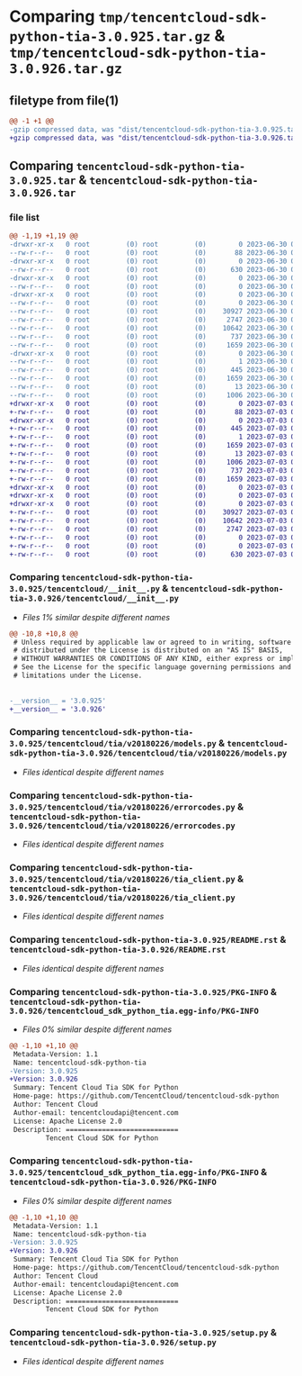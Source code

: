 # Comparing `tmp/tencentcloud-sdk-python-tia-3.0.925.tar.gz` & `tmp/tencentcloud-sdk-python-tia-3.0.926.tar.gz`

## filetype from file(1)

```diff
@@ -1 +1 @@
-gzip compressed data, was "dist/tencentcloud-sdk-python-tia-3.0.925.tar", last modified: Fri Jun 30 02:23:49 2023, max compression
+gzip compressed data, was "dist/tencentcloud-sdk-python-tia-3.0.926.tar", last modified: Mon Jul  3 00:36:07 2023, max compression
```

## Comparing `tencentcloud-sdk-python-tia-3.0.925.tar` & `tencentcloud-sdk-python-tia-3.0.926.tar`

### file list

```diff
@@ -1,19 +1,19 @@
-drwxr-xr-x   0 root         (0) root         (0)        0 2023-06-30 02:23:49.000000 tencentcloud-sdk-python-tia-3.0.925/
--rw-r--r--   0 root         (0) root         (0)       88 2023-06-30 02:23:49.000000 tencentcloud-sdk-python-tia-3.0.925/setup.cfg
-drwxr-xr-x   0 root         (0) root         (0)        0 2023-06-30 02:23:49.000000 tencentcloud-sdk-python-tia-3.0.925/tencentcloud/
--rw-r--r--   0 root         (0) root         (0)      630 2023-06-30 02:23:49.000000 tencentcloud-sdk-python-tia-3.0.925/tencentcloud/__init__.py
-drwxr-xr-x   0 root         (0) root         (0)        0 2023-06-30 02:23:49.000000 tencentcloud-sdk-python-tia-3.0.925/tencentcloud/tia/
--rw-r--r--   0 root         (0) root         (0)        0 2023-06-30 02:23:49.000000 tencentcloud-sdk-python-tia-3.0.925/tencentcloud/tia/__init__.py
-drwxr-xr-x   0 root         (0) root         (0)        0 2023-06-30 02:23:49.000000 tencentcloud-sdk-python-tia-3.0.925/tencentcloud/tia/v20180226/
--rw-r--r--   0 root         (0) root         (0)        0 2023-06-30 02:23:49.000000 tencentcloud-sdk-python-tia-3.0.925/tencentcloud/tia/v20180226/__init__.py
--rw-r--r--   0 root         (0) root         (0)    30927 2023-06-30 02:23:49.000000 tencentcloud-sdk-python-tia-3.0.925/tencentcloud/tia/v20180226/models.py
--rw-r--r--   0 root         (0) root         (0)     2747 2023-06-30 02:23:49.000000 tencentcloud-sdk-python-tia-3.0.925/tencentcloud/tia/v20180226/errorcodes.py
--rw-r--r--   0 root         (0) root         (0)    10642 2023-06-30 02:23:49.000000 tencentcloud-sdk-python-tia-3.0.925/tencentcloud/tia/v20180226/tia_client.py
--rw-r--r--   0 root         (0) root         (0)      737 2023-06-30 02:23:49.000000 tencentcloud-sdk-python-tia-3.0.925/README.rst
--rw-r--r--   0 root         (0) root         (0)     1659 2023-06-30 02:23:49.000000 tencentcloud-sdk-python-tia-3.0.925/PKG-INFO
-drwxr-xr-x   0 root         (0) root         (0)        0 2023-06-30 02:23:49.000000 tencentcloud-sdk-python-tia-3.0.925/tencentcloud_sdk_python_tia.egg-info/
--rw-r--r--   0 root         (0) root         (0)        1 2023-06-30 02:23:49.000000 tencentcloud-sdk-python-tia-3.0.925/tencentcloud_sdk_python_tia.egg-info/dependency_links.txt
--rw-r--r--   0 root         (0) root         (0)      445 2023-06-30 02:23:49.000000 tencentcloud-sdk-python-tia-3.0.925/tencentcloud_sdk_python_tia.egg-info/SOURCES.txt
--rw-r--r--   0 root         (0) root         (0)     1659 2023-06-30 02:23:49.000000 tencentcloud-sdk-python-tia-3.0.925/tencentcloud_sdk_python_tia.egg-info/PKG-INFO
--rw-r--r--   0 root         (0) root         (0)       13 2023-06-30 02:23:49.000000 tencentcloud-sdk-python-tia-3.0.925/tencentcloud_sdk_python_tia.egg-info/top_level.txt
--rw-r--r--   0 root         (0) root         (0)     1006 2023-06-30 02:23:49.000000 tencentcloud-sdk-python-tia-3.0.925/setup.py
+drwxr-xr-x   0 root         (0) root         (0)        0 2023-07-03 00:36:07.000000 tencentcloud-sdk-python-tia-3.0.926/
+-rw-r--r--   0 root         (0) root         (0)       88 2023-07-03 00:36:07.000000 tencentcloud-sdk-python-tia-3.0.926/setup.cfg
+drwxr-xr-x   0 root         (0) root         (0)        0 2023-07-03 00:36:07.000000 tencentcloud-sdk-python-tia-3.0.926/tencentcloud_sdk_python_tia.egg-info/
+-rw-r--r--   0 root         (0) root         (0)      445 2023-07-03 00:36:07.000000 tencentcloud-sdk-python-tia-3.0.926/tencentcloud_sdk_python_tia.egg-info/SOURCES.txt
+-rw-r--r--   0 root         (0) root         (0)        1 2023-07-03 00:36:07.000000 tencentcloud-sdk-python-tia-3.0.926/tencentcloud_sdk_python_tia.egg-info/dependency_links.txt
+-rw-r--r--   0 root         (0) root         (0)     1659 2023-07-03 00:36:07.000000 tencentcloud-sdk-python-tia-3.0.926/tencentcloud_sdk_python_tia.egg-info/PKG-INFO
+-rw-r--r--   0 root         (0) root         (0)       13 2023-07-03 00:36:07.000000 tencentcloud-sdk-python-tia-3.0.926/tencentcloud_sdk_python_tia.egg-info/top_level.txt
+-rw-r--r--   0 root         (0) root         (0)     1006 2023-07-03 00:36:07.000000 tencentcloud-sdk-python-tia-3.0.926/setup.py
+-rw-r--r--   0 root         (0) root         (0)      737 2023-07-03 00:36:07.000000 tencentcloud-sdk-python-tia-3.0.926/README.rst
+-rw-r--r--   0 root         (0) root         (0)     1659 2023-07-03 00:36:07.000000 tencentcloud-sdk-python-tia-3.0.926/PKG-INFO
+drwxr-xr-x   0 root         (0) root         (0)        0 2023-07-03 00:36:07.000000 tencentcloud-sdk-python-tia-3.0.926/tencentcloud/
+drwxr-xr-x   0 root         (0) root         (0)        0 2023-07-03 00:36:07.000000 tencentcloud-sdk-python-tia-3.0.926/tencentcloud/tia/
+drwxr-xr-x   0 root         (0) root         (0)        0 2023-07-03 00:36:07.000000 tencentcloud-sdk-python-tia-3.0.926/tencentcloud/tia/v20180226/
+-rw-r--r--   0 root         (0) root         (0)    30927 2023-07-03 00:36:07.000000 tencentcloud-sdk-python-tia-3.0.926/tencentcloud/tia/v20180226/models.py
+-rw-r--r--   0 root         (0) root         (0)    10642 2023-07-03 00:36:07.000000 tencentcloud-sdk-python-tia-3.0.926/tencentcloud/tia/v20180226/tia_client.py
+-rw-r--r--   0 root         (0) root         (0)     2747 2023-07-03 00:36:07.000000 tencentcloud-sdk-python-tia-3.0.926/tencentcloud/tia/v20180226/errorcodes.py
+-rw-r--r--   0 root         (0) root         (0)        0 2023-07-03 00:36:07.000000 tencentcloud-sdk-python-tia-3.0.926/tencentcloud/tia/v20180226/__init__.py
+-rw-r--r--   0 root         (0) root         (0)        0 2023-07-03 00:36:07.000000 tencentcloud-sdk-python-tia-3.0.926/tencentcloud/tia/__init__.py
+-rw-r--r--   0 root         (0) root         (0)      630 2023-07-03 00:36:07.000000 tencentcloud-sdk-python-tia-3.0.926/tencentcloud/__init__.py
```

### Comparing `tencentcloud-sdk-python-tia-3.0.925/tencentcloud/__init__.py` & `tencentcloud-sdk-python-tia-3.0.926/tencentcloud/__init__.py`

 * *Files 1% similar despite different names*

```diff
@@ -10,8 +10,8 @@
 # Unless required by applicable law or agreed to in writing, software
 # distributed under the License is distributed on an "AS IS" BASIS,
 # WITHOUT WARRANTIES OR CONDITIONS OF ANY KIND, either express or implied.
 # See the License for the specific language governing permissions and
 # limitations under the License.
 
 
-__version__ = '3.0.925'
+__version__ = '3.0.926'
```

### Comparing `tencentcloud-sdk-python-tia-3.0.925/tencentcloud/tia/v20180226/models.py` & `tencentcloud-sdk-python-tia-3.0.926/tencentcloud/tia/v20180226/models.py`

 * *Files identical despite different names*

### Comparing `tencentcloud-sdk-python-tia-3.0.925/tencentcloud/tia/v20180226/errorcodes.py` & `tencentcloud-sdk-python-tia-3.0.926/tencentcloud/tia/v20180226/errorcodes.py`

 * *Files identical despite different names*

### Comparing `tencentcloud-sdk-python-tia-3.0.925/tencentcloud/tia/v20180226/tia_client.py` & `tencentcloud-sdk-python-tia-3.0.926/tencentcloud/tia/v20180226/tia_client.py`

 * *Files identical despite different names*

### Comparing `tencentcloud-sdk-python-tia-3.0.925/README.rst` & `tencentcloud-sdk-python-tia-3.0.926/README.rst`

 * *Files identical despite different names*

### Comparing `tencentcloud-sdk-python-tia-3.0.925/PKG-INFO` & `tencentcloud-sdk-python-tia-3.0.926/tencentcloud_sdk_python_tia.egg-info/PKG-INFO`

 * *Files 0% similar despite different names*

```diff
@@ -1,10 +1,10 @@
 Metadata-Version: 1.1
 Name: tencentcloud-sdk-python-tia
-Version: 3.0.925
+Version: 3.0.926
 Summary: Tencent Cloud Tia SDK for Python
 Home-page: https://github.com/TencentCloud/tencentcloud-sdk-python
 Author: Tencent Cloud
 Author-email: tencentcloudapi@tencent.com
 License: Apache License 2.0
 Description: ============================
         Tencent Cloud SDK for Python
```

### Comparing `tencentcloud-sdk-python-tia-3.0.925/tencentcloud_sdk_python_tia.egg-info/PKG-INFO` & `tencentcloud-sdk-python-tia-3.0.926/PKG-INFO`

 * *Files 0% similar despite different names*

```diff
@@ -1,10 +1,10 @@
 Metadata-Version: 1.1
 Name: tencentcloud-sdk-python-tia
-Version: 3.0.925
+Version: 3.0.926
 Summary: Tencent Cloud Tia SDK for Python
 Home-page: https://github.com/TencentCloud/tencentcloud-sdk-python
 Author: Tencent Cloud
 Author-email: tencentcloudapi@tencent.com
 License: Apache License 2.0
 Description: ============================
         Tencent Cloud SDK for Python
```

### Comparing `tencentcloud-sdk-python-tia-3.0.925/setup.py` & `tencentcloud-sdk-python-tia-3.0.926/setup.py`

 * *Files identical despite different names*

